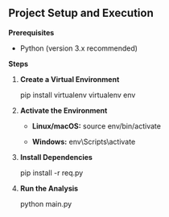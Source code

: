 ## Project Setup and Execution

**Prerequisites**

* Python (version 3.x recommended)

**Steps**

1. **Create a Virtual Environment**

   pip install virtualenv
   virtualenv env 

2. **Activate the Environment**

   * **Linux/macOS:**
     source env/bin/activate

   * **Windows:**
     env\Scripts\activate

3. **Install Dependencies**

   pip install -r req.py

4. **Run the Analysis**

   python main.py
